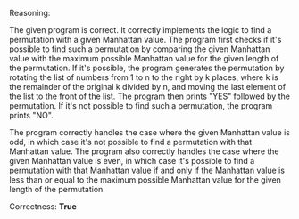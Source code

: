 Reasoning: 

The given program is correct. It correctly implements the logic to find a permutation with a given Manhattan value. The program first checks if it's possible to find such a permutation by comparing the given Manhattan value with the maximum possible Manhattan value for the given length of the permutation. If it's possible, the program generates the permutation by rotating the list of numbers from 1 to n to the right by k places, where k is the remainder of the original k divided by n, and moving the last element of the list to the front of the list. The program then prints "YES" followed by the permutation. If it's not possible to find such a permutation, the program prints "NO".

The program correctly handles the case where the given Manhattan value is odd, in which case it's not possible to find a permutation with that Manhattan value. The program also correctly handles the case where the given Manhattan value is even, in which case it's possible to find a permutation with that Manhattan value if and only if the Manhattan value is less than or equal to the maximum possible Manhattan value for the given length of the permutation.

Correctness: **True**